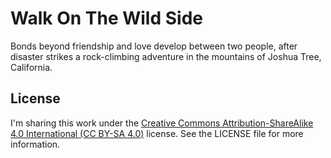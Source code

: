 # Walk On The Wild Side

Bonds beyond friendship and love develop between two people, after disaster strikes a rock-climbing adventure in the mountains of Joshua Tree, California.

## License

I'm sharing this work under the [Creative Commons Attribution-ShareAlike 4.0 International (CC BY-SA 4.0)](http://creativecommons.org/licenses/by-sa/4.0/) license. See the LICENSE file for more information.
